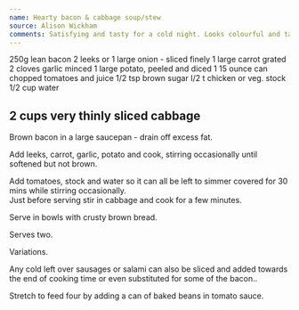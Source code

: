 ```yaml
---
name: Hearty bacon & cabbage soup/stew
source: Alison Wickham
comments: Satisfying and tasty for a cold night. Looks colourful and tastes great.
---
```

250g lean bacon 
2 leeks or 1 large onion - sliced finely
1 large carrot grated
2 cloves garlic minced
1 large potato, peeled and diced
1 15 ounce can chopped tomatoes and juice
1/2 tsp brown sugar
I/2 t chicken or veg. stock
1/2 cup water

2 cups very thinly sliced cabbage
---
Brown bacon in a large saucepan - drain off excess fat. 

Add leeks, carrot, garlic, potato and cook, stirring occasionally until softened but not brown. 

Add tomatoes, stock and  water so it can all be left to simmer covered  for 30 mins while stirring occasionally.  
Just before serving stir in cabbage and cook for a few minutes.

Serve in bowls with crusty brown bread.

Serves two.

Variations.

Any cold left over sausages or salami can also be sliced and added towards the end of cooking time or even substituted for some of the bacon..

Stretch to feed four by adding a can of baked beans in tomato sauce.

